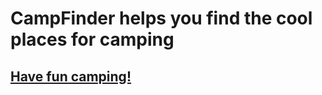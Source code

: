 # CampFinder helps you find the cool places for camping

## [Have fun camping!](https://https://enigmatic-depths-44055.herokuapp.com "CampFinder")
